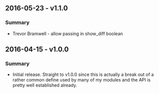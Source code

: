 ## 2016-05-23 - v1.1.0
### Summary

* Trevor Bramwell - allow passing in show_diff boolean

## 2016-04-15 - v1.0.0
### Summary

* Initial release. Straight to v1.0.0 since this is actually a break out of a
  rather common define used by many of my modules and the API is pretty well
  established already.
